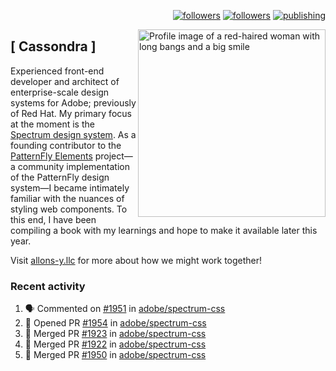 <p align="right"><a rel="me" href="https://front-end.social/@castastrophe">
    <img alt="followers" title="Follow me on Mastodon" src="https://img.shields.io/mastodon/follow/109297102751309835?domain=https%3A%2F%2Ffront-end.social&label=Follow&logo=mastodon&logoColor=white&style=for-the-badge&labelColor=008080&color=006969"/></a>
  <a href="https://codepen.io/castastrophe/">
    <img alt="followers" title="Follow me on CodePen" src="https://img.shields.io/badge/16-1?color=640464&labelColor=7c007c&style=for-the-badge&logo=codepen&label=Follow"/></a>
<a href="https://castastrophe.medium.com/">
    <img alt="publishing" title="View articles on Medium" src="https://img.shields.io/badge/107-1?color=666&labelColor=444&label=subscribe&logo=medium&logoColor=white&style=for-the-badge"/></a>
    </p>
    
<img align="right" src="https://user-images.githubusercontent.com/1840295/209837133-f6b4d7a5-2117-4634-83b8-a635fb49a96a.png" height="300" alt="Profile image of a red-haired woman with long bangs and a big smile">

## [&nbsp;Cassondra&nbsp;]
    
Experienced front-end developer and architect of enterprise-scale design systems for Adobe; previously of Red Hat. My primary focus at the moment is the [Spectrum design system](https://github.com/adobe/spectrum-css). As a founding contributor to the [PatternFly&nbsp;Elements](https://github.com/patternfly/patternfly-elements) project&mdash;a community implementation of the PatternFly design system&mdash;I became intimately familiar with the nuances of styling web components. To this end, I have been compiling a book with my learnings and hope to make it available later this year.

Visit [allons-y.llc](http://allons-y.llc/) for more about how we might work together!

### Recent activity

<!--START_SECTION:activity-->
1. 🗣 Commented on [#1951](https://github.com/adobe/spectrum-css/issues/1951) in [adobe/spectrum-css](https://github.com/adobe/spectrum-css)
2. 💪 Opened PR [#1954](https://github.com/adobe/spectrum-css/pull/1954) in [adobe/spectrum-css](https://github.com/adobe/spectrum-css)
3. 🎉 Merged PR [#1923](https://github.com/adobe/spectrum-css/pull/1923) in [adobe/spectrum-css](https://github.com/adobe/spectrum-css)
4. 🎉 Merged PR [#1922](https://github.com/adobe/spectrum-css/pull/1922) in [adobe/spectrum-css](https://github.com/adobe/spectrum-css)
5. 🎉 Merged PR [#1950](https://github.com/adobe/spectrum-css/pull/1950) in [adobe/spectrum-css](https://github.com/adobe/spectrum-css)
<!--END_SECTION:activity-->
